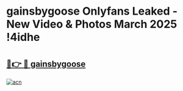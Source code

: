 # gainsbygoose Onlyfans Leaked - New Video & Photos March 2025 !4idhe

# <h2><a href="https://6bwhdw.iuczelnia.edu.pl?title=gainsbygoose&ref=4idhe">🔗👉 🔴 gainsbygoose</a></h2>

[![acn](https://github.com/user-attachments/assets/0f9c940e-d8b0-45ae-aac7-cd30a18b3e1c)](https://6bwhdw.iuczelnia.edu.pl?title=gainsbygoose&ref=4idhe)

